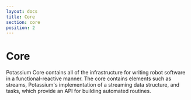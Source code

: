 ```yaml
---
layout: docs
title: Core
section: core
position: 2
---
```


# Core
Potassium Core contains all of the infrastructure for writing robot software in a functional-reactive manner. The core contains elements such as streams, Potassium's implementation of a streaming data structure, and tasks, which provide an API for building automated routines.
